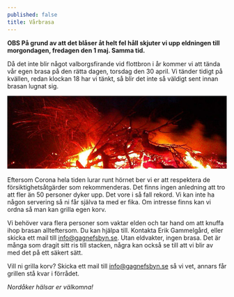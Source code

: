 ```yaml
---
published: false
title: Vårbrasa
---
```


**OBS På grund av att det blåser åt helt fel håll skjuter vi upp eldningen till morgondagen, fredagen den 1 maj. Samma tid.**

Då det inte blir något valborgsfirande vid flottbron i år kommer vi att tända vår egen brasa på den rätta dagen, torsdag den 30 april. Vi tänder tidigt på kvällen, redan klockan 18 har vi tänkt, så blir det inte så väldigt sent innan brasan lugnat sig.

![Eld](/assets/img/varbrasa.jpg)

Eftersom Corona hela tiden lurar runt hörnet ber vi er att respektera de försiktighetsåtgärder som rekommenderas. Det finns ingen anledning att tro att fler än 50 personer dyker upp. Det vore i så fall rekord. Vi kan inte ha någon servering så ni får själva ta med er fika. Om intresse finns kan vi ordna så man kan grilla egen korv.

Vi behöver vara flera personer som vaktar elden och tar hand om att knuffa ihop brasan allteftersom. Du kan hjälpa till. Kontakta Erik Gammelgård, eller skicka ett mail till info@gagnefsbyn.se. Utan eldvakter, ingen brasa. Det är många som dragit sitt ris till stacken, några kan också se till att vi blir av med det på ett säkert sätt.

Vill ni grilla korv? Skicka ett mail till info@gagnefsbyn.se så vi vet, annars får grillen stå kvar i förrådet.

*Nordåker hälsar er välkomna!*
